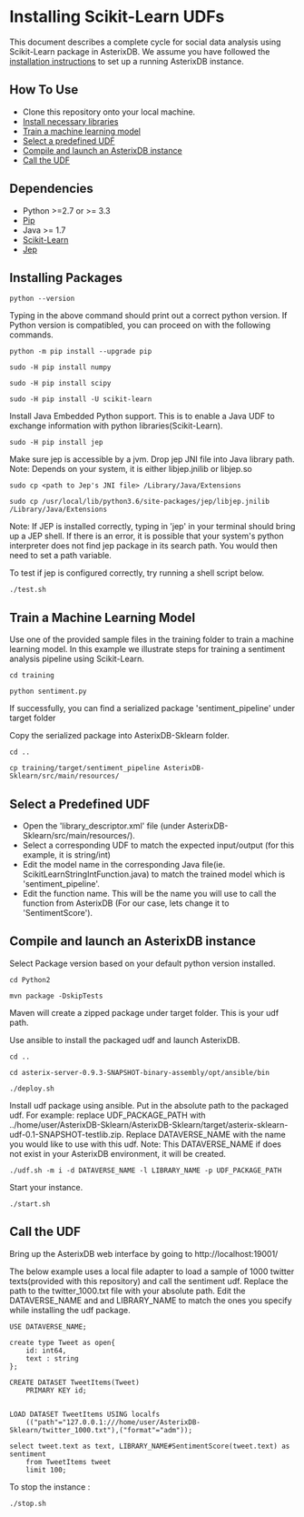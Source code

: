 # Installing Scikit-Learn UDFs

This document describes a complete cycle for social data analysis using Scikit-Learn package in AsterixDB. We assume you have followed the [installation instructions](http://asterixdb.apache.org/docs/0.9.2/install.html) to set up a running AsterixDB instance.

## How To Use
* Clone this repository onto your local machine.
* [Install necessary libraries](#install)
* [Train a machine learning model](#training) 
* [Select a predefined UDF](#udf)
* [Compile and launch an AsterixDB instance](#asterix)
* [Call the UDF](#apply)

## <a name="install">Dependencies</a>
* Python >=2.7 or >= 3.3
* [Pip](https://pip.pypa.io/en/stable/)
* Java >= 1.7
* [Scikit-Learn](http://scikit-learn.org/stable/install.html)
* [Jep](https://github.com/ninia/jep)

## Installing Packages

	python --version

Typing in the above command should print out a correct python version. If Python version is compatibled, you can proceed on with the following commands.

	python -m pip install --upgrade pip

	sudo -H pip install numpy

	sudo -H pip install scipy

	sudo -H pip install -U scikit-learn


Install Java Embedded Python support. This is to enable a Java UDF to exchange information with python libraries(Scikit-Learn).

	sudo -H pip install jep

Make sure jep is accessible by a jvm. Drop jep JNI file into Java library path. Note: Depends on your system, it is either libjep.jnilib or libjep.so

	sudo cp <path to Jep's JNI file> /Library/Java/Extensions

	sudo cp /usr/local/lib/python3.6/site-packages/jep/libjep.jnilib /Library/Java/Extensions

Note: If JEP is installed correctly, typing in 'jep' in your terminal should bring up a JEP shell. If there is an error, it is possible that your system's python interpreter does not find jep package in its search path. You would then need to set a path variable.

To test if jep is configured correctly, try running a shell script below.

	./test.sh


## <a name="training">Train a Machine Learning Model</a>
Use one of the provided sample files in the training folder to train a machine learning model. In this example we illustrate steps for training a sentiment analysis pipeline using Scikit-Learn.

	cd training

	python sentiment.py

If successfully, you can find a serialized package 'sentiment_pipeline' under target folder


Copy the serialized package into AsterixDB-Sklearn folder.
	
	cd ..

	cp training/target/sentiment_pipeline AsterixDB-Sklearn/src/main/resources/

## <a name="udf">Select a Predefined UDF</a>

- Open the 'library_descriptor.xml' file (under AsterixDB-Sklearn/src/main/resources/).
- Select a corresponding UDF to match the expected input/output (for this example, it is string/int)
- Edit the model name in the corresponding Java file(ie. ScikitLearnStringIntFunction.java) to match the trained model which is 'sentiment_pipeline'.
- Edit the function name. This will be the name you will use to call the function from AsterixDB (For our case, lets change it to 'SentimentScore').


## <a name="asterix">Compile and launch an AsterixDB instance</a>
Select Package version based on your default python version installed.

	cd Python2

	mvn package -DskipTests

Maven will create a zipped package under target folder. This is your udf path.

Use ansible to install the packaged udf and launch AsterixDB.

	cd ..

	cd asterix-server-0.9.3-SNAPSHOT-binary-assembly/opt/ansible/bin

	./deploy.sh

Install udf package using ansible. Put in the absolute path to the packaged udf. For example: replace UDF\_PACKAGE\_PATH with ../home/user/AsterixDB-Sklearn/AsterixDB-Sklearn/target/asterix-sklearn-udf-0.1-SNAPSHOT-testlib.zip. Replace DATAVERSE\_NAME with the name you would like to use with this udf. Note: This DATAVERSE_NAME if does not exist in your AsterixDB environment, it will be created.

	./udf.sh -m i -d DATAVERSE_NAME -l LIBRARY_NAME -p UDF_PACKAGE_PATH


Start your instance.

	./start.sh
	


## <a name="apply">Call the UDF</a>
	
Bring up the AsterixDB web interface by going to http://localhost:19001/

The below example uses a local file adapter to load a sample of 1000 twitter texts(provided with this repository) and call the sentiment udf. Replace the path to the twitter_1000.txt file with your absolute path. Edit the DATAVERSE\_NAME and and LIBRARY\_NAME to match the ones you specify while installing the udf package.

	USE DATAVERSE_NAME;

	create type Tweet as open{
	    id: int64,
	    text : string
	};

	CREATE DATASET TweetItems(Tweet)
		PRIMARY KEY id;


	LOAD DATASET TweetItems USING localfs
	    (("path"="127.0.0.1:///home/user/AsterixDB-Sklearn/twitter_1000.txt"),("format"="adm"));

	select tweet.text as text, LIBRARY_NAME#SentimentScore(tweet.text) as sentiment
	    from TweetItems tweet
	    limit 100;

To stop the instance :

	./stop.sh

